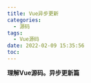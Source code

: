```yaml
---
title: Vue异步更新
categories:
  - 源码
tags:
  - Vue源码
date: 2022-02-09 15:35:56
toc:
---
```

**理解Vue源码。异步更新篇**
<!-- more -->